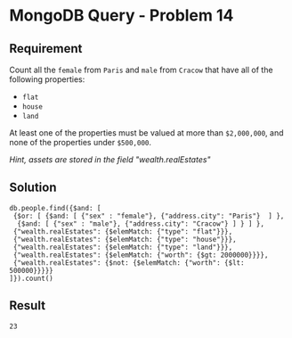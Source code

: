 # MongoDB Query - Problem 14

## Requirement

Count all the `female` from `Paris` and `male` from `Cracow` that have all of the following properties:

- `flat`
- `house`
- `land`

At least one of the properties must be valued at more than `$2,000,000`, and none of the properties under `$500,000`.

_Hint, assets are stored in the field "wealth.realEstates"_

## Solution

```agg
db.people.find({$and: [
 {$or: [ {$and: [ {"sex" : "female"}, {"address.city": "Paris"}  ] },
  {$and: [ {"sex" : "male"}, {"address.city": "Cracow"} ] } ] },
 {"wealth.realEstates": {$elemMatch: {"type": "flat"}}},
 {"wealth.realEstates": {$elemMatch: {"type": "house"}}},
 {"wealth.realEstates": {$elemMatch: {"type": "land"}}},
 {"wealth.realEstates": {$elemMatch: {"worth": {$gt: 2000000}}}},
 {"wealth.realEstates": {$not: {$elemMatch: {"worth": {$lt: 500000}}}}}
]}).count()

```

## Result

```result
23
```
